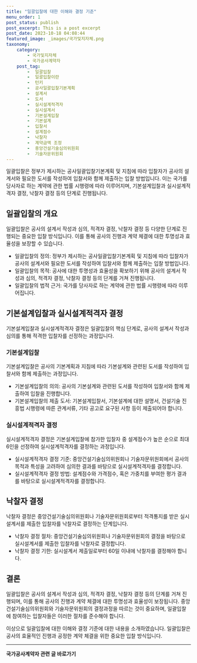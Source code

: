 ```yaml
---
title: "일괄입찰에 대한 이해와 결정 기준"
menu_order: 1
post_status: publish
post_excerpt: This is a post excerpt
post_date: 2023-10-18 04:08:44
featured_image: _images/국가및지자체.png
taxonomy:
    category:
        - 국가및지자체
        - 국가공사계약자
    post_tag:
        -  일괄입찰
        -  일괄입찰이란
        -  턴키
        -  공사일괄입찰기본계획
        -  설계서
        -  도서
        -  실시설계적격자
        -  실시설계서
        -  기본설계입찰
        -  기본설계
        -  입찰서
        -  설계점수
        -  낙찰자
        -  계약금액 조정
        -  중앙건설기술심의위원회
        -  기술자문위원회
---
```



일괄입찰은 정부가 제시하는 공사일괄입찰기본계획 및 지침에 따라 입찰자가 공사의 설계서와 필요한 도서를 작성하여 입찰서와 함께 제출하는 입찰 방법입니다. 이는 국가를 당사자로 하는 계약에 관한 법률 시행령에 따라 이루어지며, 기본설계입찰과 실시설계적격자 결정, 낙찰자 결정 등의 단계로 진행됩니다.

##  일괄입찰의 개요

일괄입찰은 공사의 설계서 작성과 심의, 적격자 결정, 낙찰자 결정 등 다양한 단계로 진행되는 중요한 입찰 방식입니다. 이를 통해 공사의 진행과 계약 체결에 대한 투명성과 효율성을 보장할 수 있습니다.

- 일괄입찰의 정의: 정부가 제시하는 공사일괄입찰기본계획 및 지침에 따라 입찰자가 공사의 설계서와 필요한 도서를 작성하여 입찰서와 함께 제출하는 입찰 방법입니다.
- 일괄입찰의 목적: 공사에 대한 투명성과 효율성을 확보하기 위해 공사의 설계서 작성과 심의, 적격자 결정, 낙찰자 결정 등의 단계를 거쳐 진행됩니다.
- 일괄입찰의 법적 근거: 국가를 당사자로 하는 계약에 관한 법률 시행령에 따라 이루어집니다.

##  기본설계입찰과 실시설계적격자 결정

기본설계입찰과 실시설계적격자 결정은 일괄입찰의 핵심 단계로, 공사의 설계서 작성과 심의를 통해 적격한 입찰자를 선정하는 과정입니다.

### 기본설계입찰

기본설계입찰은 공사의 기본계획과 지침에 따라 기본설계와 관련된 도서를 작성하여 입찰서와 함께 제출하는 과정입니다.

- 기본설계입찰의 의의: 공사의 기본설계와 관련된 도서를 작성하여 입찰서와 함께 제출하여 입찰을 진행합니다.
- 기본설계입찰의 제출 도서: 기본설계입찰서, 기본설계에 대한 설명서, 건설기술 진흥법 시행령에 따른 관계서류, 기타 공고로 요구된 사항 등이 제출되어야 합니다.

### 실시설계적격자 결정

실시설계적격자 결정은 기본설계입찰에 참가한 입찰자 중 설계점수가 높은 순으로 최대 6인을 선정하여 실시설계적격자를 결정하는 과정입니다.

- 실시설계적격자 결정 기준: 중앙건설기술심의위원회나 기술자문위원회에서 공사의 목적과 특성을 고려하여 심의한 결과를 바탕으로 실시설계적격자를 결정합니다.
- 실시설계적격자 결정 방법: 설계점수와 가격점수, 혹은 가중치를 부여한 평가 결과를 바탕으로 실시설계적격자를 결정합니다.

##  낙찰자 결정

낙찰자 결정은 중앙건설기술심의위원회나 기술자문위원회로부터 적격통지를 받은 실시설계서를 제출한 입찰자를 낙찰자로 결정하는 단계입니다.

- 낙찰자 결정 절차: 중앙건설기술심의위원회나 기술자문위원회의 결정을 바탕으로 실시설계서를 제출한 입찰자를 낙찰자로 결정합니다.
- 낙찰자 결정 기한: 실시설계서 제출일로부터 60일 이내에 낙찰자를 결정해야 합니다.

## 결론

일괄입찰은 공사의 설계서 작성과 심의, 적격자 결정, 낙찰자 결정 등의 단계를 거쳐 진행되며, 이를 통해 공사의 진행과 계약 체결에 대한 투명성과 효율성이 보장됩니다. 중앙건설기술심의위원회와 기술자문위원회의 결정과정을 따르는 것이 중요하며, 일괄입찰에 참여하는 입찰자들은 이러한 절차를 준수해야 합니다.

이상으로 일괄입찰에 대한 이해와 결정 기준에 대한 내용을 소개하였습니다. 일괄입찰은 공사의 효율적인 진행과 공정한 계약 체결을 위한 중요한 입찰 방식입니다.

<!-- wp:separator -->
<hr class="wp-block-separator has-alpha-channel-opacity"/>
<!-- /wp:separator -->

<!-- wp:group {"backgroundColor":"base","layout":{"type":"constrained"}} -->
<div class="wp-block-group has-base-background-color has-background"><!-- wp:paragraph {"align":"center","fontSize":"large"} -->
<p class="has-text-align-center has-large-font-size"><strong>국가공사계약자 관련 글 바로가기</strong></p>
<!-- /wp:paragraph -->


<!-- wp:latest-posts
{"categories":[{"id":6878,"count":19,"description":"","link":"https://uknowlaw.com/category/%ea%b5%ad%ea%b0%80%ea%b3%b5%ec%82%ac%ea%b3%84%ec%95%bd%ec%9e%90/","name":"국가공사계약자","slug":"국가공사계약자","taxonomy":"category","parent":0,"meta":[],"_links":{"self":[{"href":"https://uknowlaw.com/wp-json/wp/v2/categories/6878"}],"collection":[{"href":"https://uknowlaw.com/wp-json/wp/v2/categories"}],"about":[{"href":"https://uknowlaw.com/wp-json/wp/v2/taxonomies/category"}],"wp:post_type":[{"href":"https://uknowlaw.com/wp-json/wp/v2/posts?categories=6878"}],"curies":[{"name":"wp","href":"https://api.w.org/{rel}","templated":true}]}}],"postsToShow":100,"excerptLength":28,"postLayout":"grid","columns":2,"featuredImageAlign":"left","featuredImageSizeSlug":"large","fontSize":"medium"} /--></div>
<!-- /wp:group -->